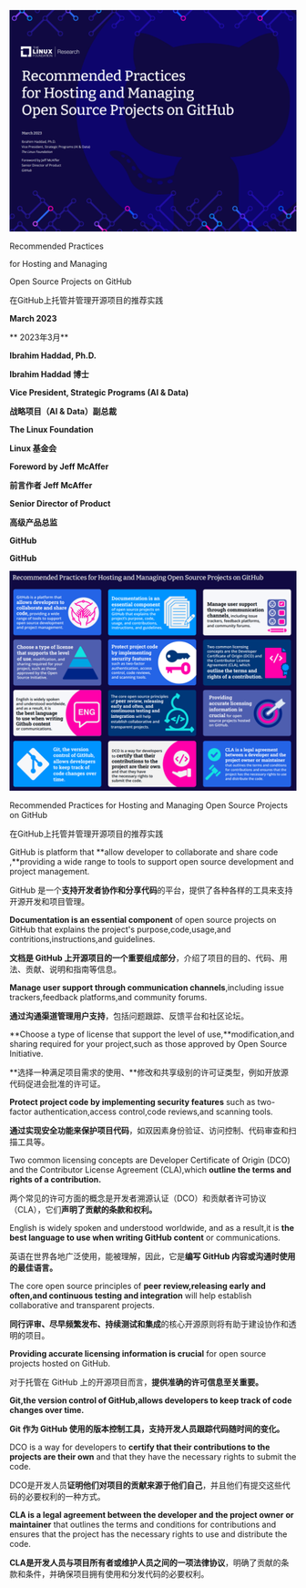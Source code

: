 ![Front Cover](./images/front-cover.png)

Recommended Practices 

for Hosting and Managing

Open Source Projects on GitHub

在GitHub上托管并管理开源项目的推荐实践

**March 2023**

** 2023年3月**

**Ibrahim Haddad, Ph.D.**

**Ibrahim Haddad 博士**

**Vice President, Strategic Programs (AI & Data)**

**战略项目（AI & Data）副总裁**

**The Linux Foundation**

**Linux 基金会**

**Foreword by Jeff McAffer**

**前言作者 Jeff McAffer**

**Senior Director of Product**

**高级产品总监**

**GitHub**

**GitHub**



![Info Graphic](./images/Infographic.png)

 Recommended Practices for Hosting and Managing Open Source Projects on
 GitHub

 在GitHub上托管并管理开源项目的推荐实践

GitHub is platform that **allow developer to collaborate and share code ,**providing a wide range to tools to support open source development and project management.

GitHub 是一个**支持开发者协作和分享代码**的平台，提供了各种各样的工具来支持开源开发和项目管理。

**Documentation is an essential component** of open source projects on GitHub that explains the project's purpose,code,usage,and contritions,instructions,and guidelines.

**文档是 GitHub 上开源项目的一个重要组成部分**，介绍了项目的目的、代码、用法、贡献、说明和指南等信息。

**Manage user support through communication channels**,including issue trackers,feedback platforms,and community forums.

**通过沟通渠道管理用户支持**，包括问题跟踪、反馈平台和社区论坛。

**Choose a type of license that support the level of use,**modification,and sharing required for your project,such as those approved by Open Source Initiative.

**选择一种满足项目需求的使用、**修改和共享级别的许可证类型，例如开放源代码促进会批准的许可证。

**Protect project code by implementing security features** such as two-factor authentication,access control,code reviews,and scanning tools.

**通过实现安全功能来保护项目代码**，如双因素身份验证、访问控制、代码审查和扫描工具等。

Two common licensing concepts are Developer Certificate of Origin (DCO) and the Contributor License Agreement (CLA),which **outline the terms and rights of a contribution.**

两个常见的许可方面的概念是开发者溯源认证（DCO）和贡献者许可协议（CLA），它们**声明了贡献的条款和权利。**

English is widely spoken and understood worldwide, and as a result,it is **the best language to use when writing GitHub content** or communications.

英语在世界各地广泛使用，能被理解，因此，它是**编写 GitHub 内容或沟通时使用的最佳语言。**

The core open source principles of **peer review,releasing early and often,and continuous testing and integration** will help establish collaborative and transparent projects.

**同行评审、尽早频繁发布、持续测试和集成**的核心开源原则将有助于建设协作和透明的项目。

**Providing accurate licensing information is crucial** for open source projects hosted on GitHub.

对于托管在 GitHub 上的开源项目而言，**提供准确的许可信息至关重要。**

**Git,the version control of GitHub,allows developers to keep track of code changes over time.**

**Git 作为 GitHub 使用的版本控制工具，支持开发人员跟踪代码随时间的变化。**

DCO is a way for developers to **certify that their contributions to the projects are their own** and that they have the necessary rights to submit the code.

DCO是开发人员**证明他们对项目的贡献来源于他们自己**，并且他们有提交这些代码的必要权利的一种方式。

**CLA is a legal agreement between the developer and the project owner or maintainer** that outlines the terms and conditions for contributions and ensures that the project has the necessary rights to use and distribute the code.

**CLA是开发人员与项目所有者或维护人员之间的一项法律协议**，明确了贡献的条款和条件，并确保项目拥有使用和分发代码的必要权利。

